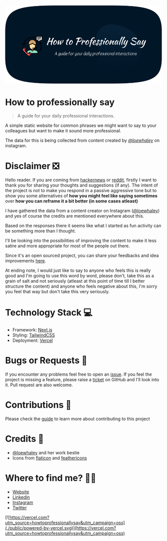 ![how-to-professionally-say](/public/static/images/twitter-card.png)
# How to professionally say

> A guide for your daily professional interactions.

A simple static website for common phrases we might want to say to your colleagues but want to make it sound more professional.

The data for this is being collected from content created by _[@loewhaley](https://www.instagram.com/loewhaley/)_ on instagram. 

# Disclaimer ❎
Hello reader. If you are coming from [hackernews](https://news.ycombinator.com/item?id=31224996) or [reddit](https://www.reddit.com/r/programming/comments/ug5ivo/how_to_professionally_say/), firstly I want to thank you for sharing your thoughts and suggestions (if any). The intent of the project is not to make you respond in a passive aggressive tone but to show you some alternatives of **how you might feel like saying sometimes** over **how you can reframe it a bit better (in some cases atleast)**

I have gathered the data from a content creator on Instagram ([@loewhaley](https://www.instagram.com/loewhaley/)) and yes of course the credits are mentioned everywhere about this.

Based on the responses there it seems like what I started as fun activity can be something more than I thought.

I'll be looking into the possibilities of improving the content to make it less satire and more appropriate for most of the people out there.

Since it's an open sourced project, you can share your feedbacks and idea improvements [here](https://github.com/AkashRajpurohit/howtoprofessionallysay/issues/new?template=feature_request.md).

At ending note, I would just like to say to anyone who feels this is really good and I'm going to use this word by word, please don't, take this as a grain of salt and not seriously (atleast at this point of time till I better structure the content) and anyone who feels negative about this, I'm sorry you feel that way but don't take this very seriously. 

# Technology Stack 💻

* Framework: [Next.js](https://nextjs.org)
* Styling: [TailwindCSS](https://tailwindcss.com)
* Deployment: [Vercel](https://vercel.com)

# Bugs or Requests 🐛

If you encounter any problems feel free to open an [issue](https://github.com/AkashRajpurohit/howtoprofessionallysay/issues/new?template=bug_report.md). If you feel the project is missing a feature, please raise a [ticket](https://github.com/AkashRajpurohit/howtoprofessionallysay/issues/new?template=feature_request.md) on GitHub and I'll look into it. Pull request are also welcome.

# Contributions 🤝

Please check the [guide](/CONTRIBUTING.md) to learn more about contributing to this project

# Credits 🙏

* [@loewhaley](https://www.instagram.com/loewhaley/) and her work bestie
* Icons from [flaticon](https://www.flaticon.com/authors/eucalyp) and [feathericons](https://feathericons.com/)

# Where to find me? 👦🏽
* [Website](https://akashrajpurohit.com/)
* [Linkedin](https://www.linkedin.com/in/AkashRajpurohit)
* [Instagram](https://www.instagram.com/akashwho.codes)
* [Twitter](https://www.twitter.com/AkashWhoCodes)



[![https://vercel.com?utm_source=howtoprofessionallysay&utm_campaign=oss](./public/powered-by-vercel.svg)](https://vercel.com?utm_source=howtoprofessionallysay&utm_campaign=oss)